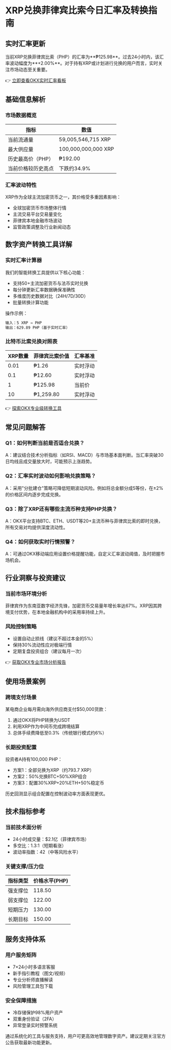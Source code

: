 # XRP兑换菲律宾比索今日汇率及转换指南

## 实时汇率更新
当前XRP兑换菲律宾比索（PHP）的汇率为**₱125.98**。过去24小时内，该汇率波动幅度为**+2.00%**。对于持有XRP或计划进行兑换的用户而言，实时关注市场动态至关重要。

👉 [立即查看OKX实时汇率看板](https://bit.ly/okx_welcome)

## 基础信息解析
### 市场数据概览
| 指标                | 数值                     |
|---------------------|--------------------------|
| 当前流通量          | 59,005,546,715 XRP       |
| 最大供应量          | 100,000,000,000 XRP      |
| 历史最高价（PHP）   | ₱192.00                 |
| 当前价格较历史高点  | 下跌约34.9%              |

### 汇率波动特性
XRP作为全球主流加密货币之一，其价格受多重因素影响：
- 全球加密货币市场整体行情
- 主流交易平台交易量变化
- 菲律宾本地金融市场波动
- 监管政策调整及行业新闻动态

## 数字资产转换工具详解
### 实时汇率计算器
我们的智能转换工具提供以下核心功能：
- 支持50+主流加密货币与法币实时兑换
- 每分钟更新汇率数据确保准确性
- 多维度历史数据对比（24H/7D/30D）
- 批量转换计算功能

操作示例：
```markdown
输入：5 XRP → PHP
输出：629.89 PHP（基于实时汇率）
```

### 比特币比索兑换对照表
| XRP数量 | 菲律宾比索价值 | 汇率基准 |
|---------|----------------|----------|
| 0.01    | ₱1.26          | 实时浮动 |
| 0.1     | ₱12.60         | 实时浮动 |
| 1       | ₱125.98        | 当前价  |
| 10      | ₱1,259.80      | 实时浮动 |

👉 [探索OKX专业级转换工具](https://bit.ly/okx_welcome)

## 常见问题解答
### Q1：如何判断当前是否适合兑换？
A：建议结合技术分析指标（如RSI、MACD）与市场基本面判断。当汇率突破30日均线且成交量放大时，可能预示上涨趋势。

### Q2：汇率实时波动如何影响兑换策略？
A：采用"分批建仓"策略可降低短期波动风险。例如将总金额分成5等份，在±2%的价格区间内逐步完成兑换。

### Q3：除了XRP还有哪些主流币种支持PHP兑换？
A：OKX平台支持BTC、ETH、USDT等20+主流币种与菲律宾比索的即时兑换，所有交易对均提供深度流动性。

### Q4：如何获取实时行情预警？
A：可通过OKX移动端应用设置价格提醒功能，自定义汇率波动阈值，及时把握市场机会。

## 行业洞察与投资建议
### 当前市场环境分析
菲律宾作为东南亚数字经济先锋，加密货币交易量年增长率达67%。XRP因其跨境支付优势，在本地金融机构中的采用率持续上升。

### 风险控制策略
- 设置自动止损线（建议不超过本金的5%）
- 保持30%流动性应对极端行情
- 定期复盘投资组合（建议每月一次）

👉 [获取OKX专业市场分析报告](https://bit.ly/okx_welcome)

## 使用场景案例
### 跨境支付场景
某电商企业每月需向海外供应商支付$50,000货款：
1. 通过OKX将PHP转换为USDT
2. 利用XRP作为中间币完成跨境结算
3. 总体手续费降低至0.3%（传统银行模式约6%）

### 长期投资配置
投资者A持有100,000 PHP：
- 方案1：全部兑换为XRP（约793.7 XRP）
- 方案2：50%兑换BTC+50%XRP组合
- 方案3：配置30%XRP+20%ETH+50%稳定币

历史回测显示组合配置在控制波动率方面表现更优。

## 技术指标参考
### 当前技术面分析
- 24小时成交量：$2.1亿（菲律宾市场）
- 多空比：1.3:1（短期看涨）
- 波动率指数：42（中等风险水平）

### 关键支撑/压力位
| 指标类型 | 价格水平(PHP) |
|----------|---------------|
| 强支撑位 | 118.50        |
| 弱支撑位 | 122.00        |
| 短期压力 | 130.00        |
| 长期目标 | 150.00        |

## 服务支持体系
### 用户服务矩阵
- 7×24小时多语言客服
- 新手指引教程（图文/视频）
- 专业分析师直播解读
- 风险管理工具包下载

### 安全保障措施
- 冷存储保护98%用户资产
- 双重身份验证（2FA）
- 异常登录实时预警系统

通过系统化的工具与服务支持，用户可更高效地管理数字资产。建议定期关注官方公告获取最新功能更新。
